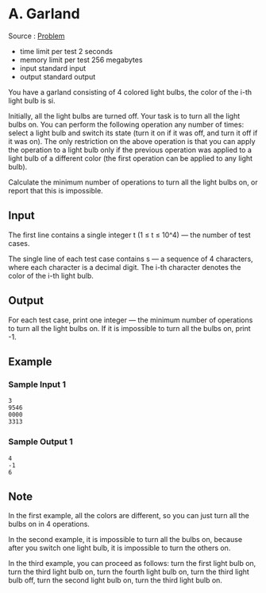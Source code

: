 # A. Garland

Source : [Problem](https://codeforces.com/problemset/problem/1809/A)

- time limit per test 2 seconds
- memory limit per test 256 megabytes
- input standard input
- output standard output

You have a garland consisting of 4 colored light bulbs, the color of the i-th light bulb is si.

Initially, all the light bulbs are turned off. Your task is to turn all the light bulbs on. You can perform the following operation any number of times: select a light bulb and switch its state (turn it on if it was off, and turn it off if it was on). The only restriction on the above operation is that you can apply the operation to a light bulb only if the previous operation was applied to a light bulb of a different color (the first operation can be applied to any light bulb).

Calculate the minimum number of operations to turn all the light bulbs on, or report that this is impossible.

## Input

The first line contains a single integer t (1 ≤ t ≤ 10^4) — the number of test cases.

The single line of each test case contains s — a sequence of 4 characters, where each character is a decimal digit. The i-th character denotes the color of the i-th light bulb.

## Output

For each test case, print one integer — the minimum number of operations to turn all the light bulbs on. If it is impossible to turn all the bulbs on, print -1.

## Example

### Sample Input 1

    3
    9546
    0000
    3313

### Sample Output 1

    4
    -1
    6

## Note

In the first example, all the colors are different, so you can just turn all the bulbs on in 4 operations.

In the second example, it is impossible to turn all the bulbs on, because after you switch one light bulb, it is impossible to turn the others on.

In the third example, you can proceed as follows: turn the first light bulb on, turn the third light bulb on, turn the fourth light bulb on, turn the third light bulb off, turn the second light bulb on, turn the third light bulb on.
